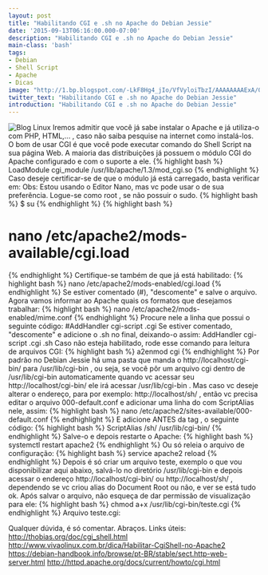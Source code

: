 ```yaml
---
layout: post
title: "Habilitando CGI e .sh no Apache do Debian Jessie"
date: '2015-09-13T06:16:00.000-07:00'
description: "Habilitando CGI e .sh no Apache do Debian Jessie"
main-class: 'bash'
tags:
- Debian
- Shell Script
- Apache
- Dicas
image: "http://1.bp.blogspot.com/-LkF8Hg4_jIo/VfVyloiTbzI/AAAAAAAAExA/0u4Vibxi83M/s72-c/gnuapache.jpg"
twitter_text: "Habilitando CGI e .sh no Apache do Debian Jessie"
introduction: "Habilitando CGI e .sh no Apache do Debian Jessie"
---
```

![Blog Linux](http://1.bp.blogspot.com/-LkF8Hg4_jIo/VfVyloiTbzI/AAAAAAAAExA/0u4Vibxi83M/s1600/gnuapache.jpg "Blog Linux")
Iremos admitir que você já sabe instalar o Apache e já utiliza-o com PHP, HTML,... , caso não saiba pesquise na internet como instalá-los. O bom de usar CGI é que você pode executar comando do Shell Script na sua página Web.
A maioria das distribuições já possuem o módulo CGI do Apache configurado e com o suporte a ele.
{% highlight bash %}
LoadModule cgi_module /usr/lib/apache/1.3/mod_cgi.so
{% endhighlight %}
Caso deseje certificar-se de que o módulo já está carregado, basta verificar em:
Obs: Estou usando o Editor Nano, mas vc pode usar o de sua preferência.
Logue-se como root , se não possuir o sudo.
{% highlight bash %}
$ su
{% endhighlight %}
{% highlight bash %}
# nano /etc/apache2/mods-available/cgi.load
{% endhighlight %}
Certifique-se também de que já está habilitado:
{% highlight bash %}
nano /etc/apache2/mods-enabled/cgi.load
{% endhighlight %}
Se estiver comentado (#), "descomente" e salve o arquivo.
Agora vamos informar ao Apache quais os formatos que desejamos trabalhar:
{% highlight bash %}
nano /etc/apache2/mods-enabled/mime.conf
{% endhighlight %}
Procure nele a linha que possui o seguinte código:
#AddHandler cgi-script .cgi
Se estiver comentado, "descomente" e adicione o .sh no final, deixando-o assim:
AddHandler cgi-script .cgi .sh
Caso não esteja habilitado, rode esse comando para leitura de arquivos CGI:
{% highlight bash %}
a2enmod cgi
{% endhighlight %}
Por padrão no Debian Jessie há uma pasta que manda o http://localhost/cgi-bin/ para /usr/lib/cgi-bin , ou seja, se você pôr um arquivo cgi dentro de /usr/lib/cgi-bin automaticamente quando vc acessar seu http://localhost/cgi-bin/ ele irá acessar /usr/lib/cgi-bin . Mas caso vc deseje alterar o endereço, para por exemplo: http://localhost/sh/ , então vc precisa editar o arquivo 000-default.conf e adicionar uma linha do com ScriptAlias nele, assim:
{% highlight bash %}
nano /etc/apache2/sites-available/000-default.conf
{% endhighlight %}
E adicione ANTES da tag  , o seguinte código:
{% highlight bash %}
ScriptAlias /sh/ /usr/lib/cgi-bin/
{% endhighlight %}
Salve-o e depois restarte o Apache:
{% highlight bash %}
systemctl restart apache2
{% endhighlight %}
Ou só releia o arquivo de configuração:
{% highlight bash %}
service apache2 reload
{% endhighlight %}
Depois é só criar um arquivo teste, exemplo o que vou disponibilizar aqui abaixo, salvá-lo no diretório /usr/lib/cgi-bin e depois acessar o endereço http://localhost/cgi-bin/ ou http://localhost/sh/ , dependendo se vc criou alias do Document Root ou não, e ver se está tudo ok.
Após salvar o arquivo, não esqueça de dar permissão de visualização para ele:
{% highlight bash %}
chmod a+x /usr/lib/cgi-bin/teste.cgi
{% endhighlight %}
Arquivo teste.cgi:
  
 
Qualquer dúvida, é só comentar.
Abraços.
Links úteis:
http://thobias.org/doc/cgi_shell.html 
http://www.vivaolinux.com.br/dica/Habilitar-CgiShell-no-Apache2 
https://debian-handbook.info/browse/pt-BR/stable/sect.http-web-server.html 
http://httpd.apache.org/docs/current/howto/cgi.html
